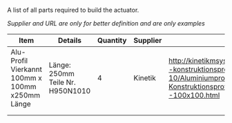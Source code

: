 A list of all parts required to build the actuator.

_Supplier and URL are only for better definition and are only examples_

| Item | Details | Quantity | Supplier | URL |
|---|---|---|---|---|
| Alu-Profil Vierkannt 100mm x 100mm x250mm Länge  |  Länge: 250mm Teile Nr. H950N1010 | 4  |  Kinetik | <http://kinetikmsystem.de/profilsystem--konstruktionsprofile-K50-Nut-10/Aluminiumprofil-100x100--Konstruktionsprofil-K50--N10--100x100.html>  |
|   |   |   |   |   |
|   |   |   |   |   |
